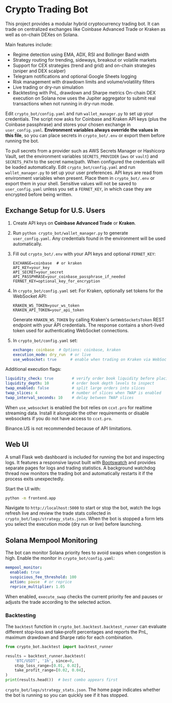 # Crypto Trading Bot

This project provides a modular hybrid cryptocurrency trading bot. It can trade on centralized exchanges like Coinbase Advanced Trade or Kraken as well as on-chain DEXes on Solana.

Main features include:

- Regime detection using EMA, ADX, RSI and Bollinger Band width
- Strategy routing for trending, sideways, breakout or volatile markets
- Support for CEX strategies (trend and grid) and on-chain strategies (sniper and DEX scalper)
- Telegram notifications and optional Google Sheets logging
- Risk management with drawdown limits and volume/volatility filters
- Live trading or dry-run simulation
- Backtesting with PnL, drawdown and Sharpe metrics
On-chain DEX execution on Solana now uses the Jupiter aggregator to submit real
transactions when not running in dry-run mode.


Edit `crypto_bot/config.yaml` and run `wallet_manager.py` to set up your credentials. The
script now asks for Coinbase and Kraken API keys (plus the Coinbase passphrase) and
stores your chosen exchange in `user_config.yaml`. **Environment variables always
override the values in this file**, so you can place secrets in `crypto_bot/.env` or
export them before running the bot.

To pull secrets from a provider such as AWS Secrets Manager or Hashicorp Vault,
set the environment variables `SECRETS_PROVIDER` (`aws` or `vault`) and
`SECRETS_PATH` to the secret name/path. When configured the credentials will be
loaded automatically.
Edit `crypto_bot/config.yaml` and run `wallet_manager.py` to set up your user preferences.
API keys are read from environment variables when present. Place them in
`crypto_bot/.env` or export them in your shell. Sensitive values will not be saved to
`user_config.yaml` unless you set a `FERNET_KEY`, in which case they are encrypted
before being written.

## Exchange Setup for U.S. Users

1. Create API keys on **Coinbase Advanced Trade** or **Kraken**.
2. Run `python crypto_bot/wallet_manager.py` to generate `user_config.yaml`. Any
   credentials found in the environment will be used automatically.
3. Fill out `crypto_bot/.env` with your API keys and optional `FERNET_KEY`:

   ```env
   EXCHANGE=coinbase  # or kraken
   API_KEY=your_key
   API_SECRET=your_secret
   API_PASSPHRASE=your_coinbase_passphrase_if_needed
   FERNET_KEY=optional_key_for_encryption
   ```


4. In `crypto_bot/config.yaml` set:
   For Kraken, optionally set tokens for the WebSocket API:

   ```env
   KRAKEN_WS_TOKEN=your_ws_token
   KRAKEN_API_TOKEN=your_api_token
   ```

   Generate `KRAKEN_WS_TOKEN` by calling Kraken's `GetWebSocketsToken` REST endpoint with your API credentials. The response contains a short-lived token used for authenticating WebSocket connections.

5. In `crypto_bot/config.yaml` set:

    ```yaml
    exchange: coinbase  # Options: coinbase, kraken
    execution_mode: dry_run  # or live
    use_websocket: true      # enable when trading on Kraken via WebSocket
    ```

Additional execution flags:

```yaml
liquidity_check: true        # verify order book liquidity before placing orders
liquidity_depth: 10          # order book depth levels to inspect
twap_enabled: false          # split large orders into slices
twap_slices: 4               # number of slices when TWAP is enabled
twap_interval_seconds: 10    # delay between TWAP slices
```

When `use_websocket` is enabled the bot relies on `ccxt.pro` for realtime
streaming data. Install it alongside the other requirements or disable
websockets if you do not have access to `ccxt.pro`.

Binance.US is not recommended because of API limitations.

## Web UI

A small Flask web dashboard is included for running the bot and inspecting logs.
It features a responsive layout built with [Bootswatch](https://bootswatch.com/)
and provides separate pages for logs and trading statistics. A background
watchdog thread now monitors the trading bot and automatically restarts it if
the process exits unexpectedly.

Start the UI with:

```bash
python -m frontend.app
```

Navigate to `http://localhost:5000` to start or stop the bot, watch the logs
refresh live and review the trade stats collected in
`crypto_bot/logs/strategy_stats.json`. When the bot is stopped a form
lets you select the execution mode (dry run or live) before launching.

## Solana Mempool Monitoring

The bot can monitor Solana priority fees to avoid swaps when congestion
is high. Enable the monitor in `crypto_bot/config.yaml`:

```yaml
mempool_monitor:
  enabled: true
  suspicious_fee_threshold: 100
  action: pause  # or reprice
  reprice_multiplier: 1.05
```

When enabled, `execute_swap` checks the current priority fee and pauses
or adjusts the trade according to the selected action.
### Backtesting

The `backtest` function in `crypto_bot.backtest.backtest_runner` can evaluate
different stop‑loss and take‑profit percentages and reports the PnL,
maximum drawdown and Sharpe ratio for each combination.

```python
from crypto_bot.backtest import backtest_runner

results = backtest_runner.backtest(
    'BTC/USDT', '1h', since=0,
    stop_loss_range=[0.01, 0.02],
    take_profit_range=[0.02, 0.04],
)
print(results.head())  # best combo appears first
```
`crypto_bot/logs/strategy_stats.json`. The home page indicates whether the bot
is running so you can quickly see if it has stopped.
